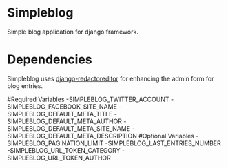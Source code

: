 # Simpleblog
Simple blog application for django framework.

# Dependencies
Simpleblog uses [django-redactoreditor](https://github.com/mazelife/django-redactoreditor) for enhancing the admin form for blog entries.

#Required Variables
-SIMPLEBLOG_TWITTER_ACCOUNT
-SIMPLEBLOG_FACEBOOK_SITE_NAME
-SIMPLEBLOG_DEFAULT_META_TITLE
-SIMPLEBLOG_DEFAULT_META_AUTHOR
-SIMPLEBLOG_DEFAULT_META_SITE_NAME
-SIMPLEBLOG_DEFAULT_META_DESCRIPTION
#Optional Variables
-SIMPLEBLOG_PAGINATION_LIMIT
-SIMPLEBLOG_LAST_ENTRIES_NUMBER
-SIMPLEBLOG_URL_TOKEN_CATEGORY
-SIMPLEBLOG_URL_TOKEN_AUTHOR
